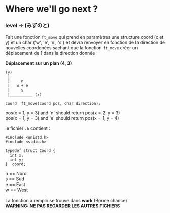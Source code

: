 # Where we'll go next ?
### level -> (みずのと)

Fait une fonction `ft_move` qui prend en paramètres une structure coord (x et y) et un char ('w', 'e', 'n', 's') et devra renvoyer en fonction de la direction
de nouvelles coordonées sachant que la fonction `ft_move` créer un déplacement de 1 dans la direction donnée

**Déplacement sur un plan (4, 3)**
```
(y)
 |
 |     n
 |   w + e
 |     s
 |__________ (x)
 ```

`coord	ft_move(coord pos, char direction);`

pos(x = 1, y = 3) and 'n' should return pos(x = 2, y = 3)<br/>
pos(x = 1, y = 3) and 'e' should return pos(x = 1, y = 4)<br/>

le fichier `.h` contient :
```
#include <unistd.h>
#include <stdio.h>

typedef struct Coord {
  int x;
  int y;
}  coord;
```

n == Nord<br/>
s == Sud<br/>
e == East<br/>
w == West<br/>
<br/>
La fonction à remplir se trouve dans **work** (Bonne chance)<br/>
**WARNING: NE PAS REGARDER LES AUTRES FICHIERS** 
